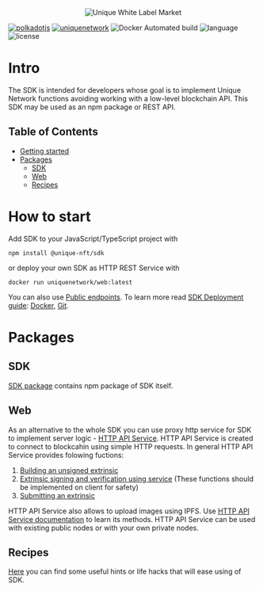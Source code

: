 <div align="center">
<img src="https://github.com/UniqueNetwork/marketplace-docker/raw/master/doc/logo-white.svg" alt="Unique White Label Market">
</div>

[![polkadotjs](https://img.shields.io/badge/polkadot-js-orange?style=flat-square)](https://polkadot.js.org) [![uniquenetwork](https://img.shields.io/badge/unique-network-blue?style=flat-square)](https://unique.network/) ![Docker Automated build](https://img.shields.io/docker/cloud/automated/uniquenetwork/marketplace-frontend?style=flat-square) ![language](https://img.shields.io/github/languages/top/uniquenetwork/unique-marketplace-frontend?style=flat-square) ![license](https://img.shields.io/badge/License-Apache%202.0-blue?logo=apache&style=flat-square)
<!-- ![GitHub Release Date](https://img.shields.io/github/release-date/uniquenetwork/unique-marketplace-frontend?style=flat-square)
![GitHub](https://img.shields.io/github/v/tag/uniquenetwork/unique-marketplace-frontend?style=flat-square) -->

# Intro

The SDK is intended for developers whose goal is to implement Unique Network functions avoiding working with a low-level blockchain API.
This SDK may be used as an npm package or REST API.

## Table of Contents

- [Getting started](#how-to-start)
- [Packages](#Packages)
 	- [SDK](#SDK)
	- [Web](#Web)
	- [Recipes](#Resipes)

# How to start
Add SDK to your JavaScript/TypeScript project with

    npm install @unique-nft/sdk
or deploy your own SDK as HTTP REST Service with

    docker run uniquenetwork/web:latest
You can also use <a href="https://github.com/UniqueNetwork/unique-sdk/blob/master/packages/web/README.md#public-endpoints">Public endpoints</a>.
To learn more read <a href="https://github.com/UniqueNetwork/unique-sdk/blob/master/packages/web/README.md#sdk-deployment---getting-started-guide">SDK Deployment guide</a>:  <a href="https://github.com/UniqueNetwork/unique-sdk/blob/master/packages/web/README.md#docker">Docker</a>, <a href="https://github.com/UniqueNetwork/unique-sdk/blob/master/packages/web/README.md#git">Git</a>.

# Packages

## SDK
<a href="https://github.com/UniqueNetwork/unique-sdk/tree/master/packages/sdk">SDK package</a> contains npm package of SDK itself.

## Web
As an alternative to the whole SDK you can use proxy http serviсe for SDK to implement server logic - <a href="https://github.com/UniqueNetwork/unique-sdk/tree/master/packages/web">HTTP API Service</a>.
HTTP API Service is created to connect to blockcahin using simple HTTP requests.
In general HTTP API Service provides folowing fuctions:

 1. <a href="https://github.com/UniqueNetwork/unique-sdk/tree/master/packages/web#build-unsigned-extrinsic">Building an unsigned extrinsic</a>
 2. <a href="https://github.com/UniqueNetwork/unique-sdk/tree/master/packages/web#sign-an-extrinsic">Extrinsic signing and verification using service</a> (These functions should be implemented on client for safety)
 3. <a href="https://github.com/UniqueNetwork/unique-sdk/tree/master/packages/web#Submit-extrinsic">Submitting an extrinsic</a>

HTTP API Service also allows to upload images using IPFS.
Use <a href="https://github.com/UniqueNetwork/unique-sdk/tree/master/packages/web#readme">HTTP API Service documentation</a> to learn its methods.
HTTP API Service can be used with existing public nodes or with your own private nodes.

## Recipes
<a href="https://github.com/UniqueNetwork/unique-sdk/tree/master/recipes">Here</a> you can find some useful hints or life hacks that will ease using of SDK.